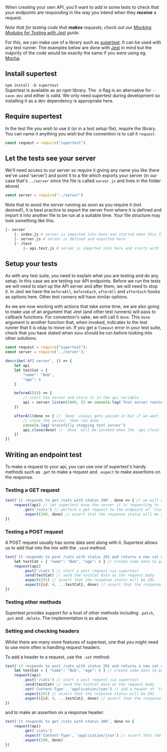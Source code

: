 When creating your own API, you'll want to add in some tests to check that your endpoints are responding in the way you intend when they **receive** a request.

_Note that for testing code that **makes** requests, check out our [Mocking Modules for Testing with Jest](https://github.com/getfutureproof/fp_guides_wiki/wiki/Testing-fetch-with-Jest) guide._

For this, we can make use of a library such as [supertest](https://www.npmjs.com/package/supertest). It can be used with any test runner. The examples below are done with [Jest](https://github.com/getfutureproof/fp_guides_wiki/wiki/JS-Unit-Testing-with-Jest) in mind but the majority of the code would be exactly the same if you were using eg. [Mocha](https://github.com/getfutureproof/fp_guides_wiki/wiki/JS-Unit-Testing-with-Mocha-and-Chai).

## Install supertest
`npm install -D supertest` \
Supertest is available as an npm library. The `-D` flag is an alternative for `--save-dev` and either is valid. We only need supertest during development so installing it as a dev dependency is appropriate here.

## Require supertest
In the test file you wish to use it (or in a test setup file), require the library. You can name it anything you wish but the convention is to call it `request`.
```js
const request = require("supertest")
```

## Let the tests see your server
We'll need access to our server so require it giving any name you like (here we've used 'server') and point it to a file which exports your server (in our case that's `../server` since the file is called `server.js` and lives in the folder above) 
```js
const server = require("../server")
```

Note that to avoid the server running as soon as you require it (not desired!), it is best practice to export the server from where it is defined and import it into another file to be run at a suitable time. Your file structure may look something like this:
```bash
|- server
    |- index.js # server is imported into here and started when this file is run
    |- server.js # server is defined and exported here
    |- /test
        |- api.test.js # server is imported into here and starts with test run
```

## Setup your tests
As with any test suite, you need to explain what you are testing and do any setup. In this case we are testing our API endpoints. Before we run the tests we will need to start up the API server and after them, we will need to stop it. In Jest we have the `beforeAll`, `beforeEach`, `afterAll` and `afterEach` hooks as options here. Other test runners will have similar options.

As we are now working with actions that take some time, we are also going to make use of an argument that Jest (and other test runners) will pass to callback functions. For convention's sake, we will call it `done`. This `done` argument is another function that, when invoked, indicates to the test runner that it is okay to move on. If you get a `Timeout` error in your test suite, check that you have stated when `done` should be run before looking into other solutions.

```js
const request = require("supertest");
const server = require('../server');

describe('API server', () => {
    let api
    let testCat = {
        "name": "Bob",
        "age": 6
    }

    beforeAll(() => {
        // start the server and store it in the api variable
        api = server.listen(5000, () => console.log('Test server running on port 5000'))
    })

    afterAll(done => { // `done` always gets passed in but if we want to use it, we must name it!
        // close the server, then run done
        console.log('Gracefully stopping test server')
        api.close(done) // `done` will be invoked when the `api.close` function is complete
    })
})
```

## Writing an endpoint test
To make a request to your api, you can use one of supertest's handy methods such as `.get` to make a request and `.expect` to make assertions on the response.

### Testing a GET request
```js
test('it responds to get /cats with status 200', done => { // we will want to call `done` when the test is complete so make sure you name it
    request(api) // let supertest know the server it is requesting to (note we assigned our server to the variable `api` in the setup)
        .get('/cats') // perform a get request to the endpoint of '/cats'
        .expect(200, done) // assert that the response status will be 200 and pass `done` so expect can call it when it is... done!
})
````

### Testing a POST request
A POST request usually has some data sent along with it. Supertest allows us to add that into the mix with the `.send` method.
```js
test('it responds to post /cats with status 201 and returns a new cat with an ID', done => {
    let testCat = { "name": "Bob", "age": 6 } // Create some data to pass
    request(api)
        .post('/cats') // start a post request via supertest
        .send(testCat) // send the testCat data as the request body 
        .expect(201) // assert that the response status will be 201
        .expect({id: 4, ...testCat}, done) // assert that the response body will include an object with the passed data and an added ID
})
```

### Testing other methods
Supertest provides support for a host of other methods including `.patch`, `.put` and `.delete`. The implementation is as above.

### Setting and checking headers
Whilst there are many more features of supertest, one that you might need to use more often is handling request headers.

To add a header to a request, use the `.set` method:
```js
test('it responds to post /cats with status 201 and returns a new cat with an ID', done => {
    let testCat = { "name": "Bob", "age": 6 } // Create some data to pass
    request(api)
        .post('/cats') // start a post request via supertest
        .send(testCat) // send the testCat data as the request body 
        .set('Content-Type', 'application/json') // add a header of 'Content-Type' with value 'application/json'
        .expect(201) // assert that the response status will be 201
        .expect({id: 4, ...testCat}, done) // assert that the response body will include an object with the passed data and an added ID
})
```

and to make an assertion on a response header:
```js
test('it responds to get /cats with status 200', done => { 
    request(api) 
        .get('/cats')
        .expect('Content-Type', 'application/json') // assert that the response will have header of 'Content-Type' with the value 'application/json'
        .expect(200, done)
})
````
